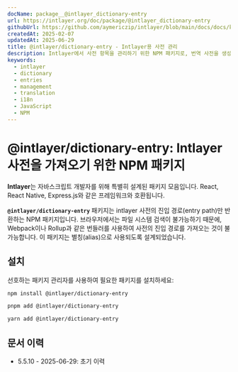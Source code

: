 ```yaml
---
docName: package__@intlayer_dictionary-entry
url: https://intlayer.org/doc/package/@intlayer_dictionary-entry
githubUrl: https://github.com/aymericzip/intlayer/blob/main/docs/docs/ko/packages/@intlayer/dictionary-entry/index.md
createdAt: 2025-02-07
updatedAt: 2025-06-29
title: @intlayer/dictionary-entry - Intlayer용 사전 관리
description: Intlayer에서 사전 항목을 관리하기 위한 NPM 패키지로, 번역 사전을 생성, 업데이트 및 구성하는 유틸리티를 제공합니다.
keywords:
  - intlayer
  - dictionary
  - entries
  - management
  - translation
  - i18n
  - JavaScript
  - NPM
---
```


# @intlayer/dictionary-entry: Intlayer 사전을 가져오기 위한 NPM 패키지

**Intlayer**는 자바스크립트 개발자를 위해 특별히 설계된 패키지 모음입니다. React, React Native, Express.js와 같은 프레임워크와 호환됩니다.

**`@intlayer/dictionary-entry`** 패키지는 intlayer 사전의 진입 경로(entry path)만 반환하는 NPM 패키지입니다. 브라우저에서는 파일 시스템 검색이 불가능하기 때문에, Webpack이나 Rollup과 같은 번들러를 사용하여 사전의 진입 경로를 가져오는 것이 불가능합니다. 이 패키지는 별칭(alias)으로 사용되도록 설계되었습니다.

## 설치

선호하는 패키지 관리자를 사용하여 필요한 패키지를 설치하세요:

```bash packageManager="npm"
npm install @intlayer/dictionary-entry
```

```bash packageManager="pnpm"
pnpm add @intlayer/dictionary-entry
```

```bash packageManager="yarn"
yarn add @intlayer/dictionary-entry
```

## 문서 이력

- 5.5.10 - 2025-06-29: 초기 이력
